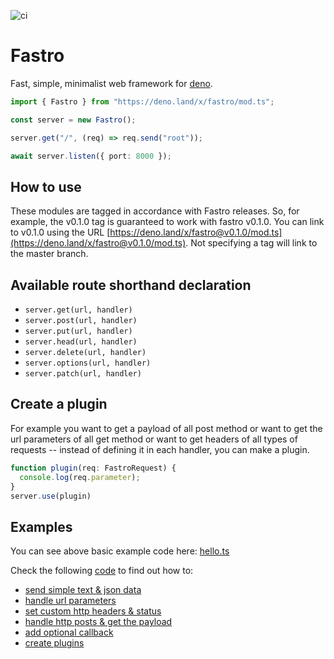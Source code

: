 ![ci](https://github.com/fastrojs/fastro-server/workflows/ci/badge.svg)
# Fastro
Fast, simple, minimalist web framework for [deno](https://deno.land/).

```ts
import { Fastro } from "https://deno.land/x/fastro/mod.ts";

const server = new Fastro();

server.get("/", (req) => req.send("root"));

await server.listen({ port: 8000 });

```

## How to use
These modules are tagged in accordance with Fastro releases. So, for example, the v0.1.0 tag is guaranteed to work with fastro v0.1.0. You can link to v0.1.0 using the URL [https://deno.land/x/fastro@v0.1.0/mod.ts](https://deno.land/x/fastro@v0.1.0/mod.ts). Not specifying a tag will link to the master branch.

## Available route shorthand declaration 
- `server.get(url, handler)`
- `server.post(url, handler)`
- `server.put(url, handler)`
- `server.head(url, handler)`
- `server.delete(url, handler)`
- `server.options(url, handler)`
- `server.patch(url, handler)`

## Create a plugin
For example you want to get a payload of all post method or want to get the url parameters of all get method or want to get headers of all types of requests --
instead of defining it in each handler, you can make a plugin.

```ts
function plugin(req: FastroRequest) {
  console.log(req.parameter);
}
server.use(plugin)
```

## Examples
You can see above basic example code here: [hello.ts](https://github.com/fastrojs/fastro-server/blob/master/examples/hello.ts)

Check the following [code](https://github.com/fastrojs/fastro-server/blob/master/examples/main.ts) to find out how to:
- [send simple text & json data](https://github.com/fastrojs/fastro-server/blob/master/examples/main.ts#L5)
- [handle url parameters](https://github.com/fastrojs/fastro-server/blob/master/examples/main.ts#L20)
- [set custom http headers & status](https://github.com/fastrojs/fastro-server/blob/master/examples/main.ts#L9)
- [handle http posts & get the payload](https://github.com/fastrojs/fastro-server/blob/master/examples/main.ts#L28)
- [add optional callback](https://github.com/fastrojs/fastro-server/blob/master/examples/main.ts#L34)
- [create plugins](https://github.com/fastrojs/fastro-server/blob/master/examples/use_plugin.ts)
